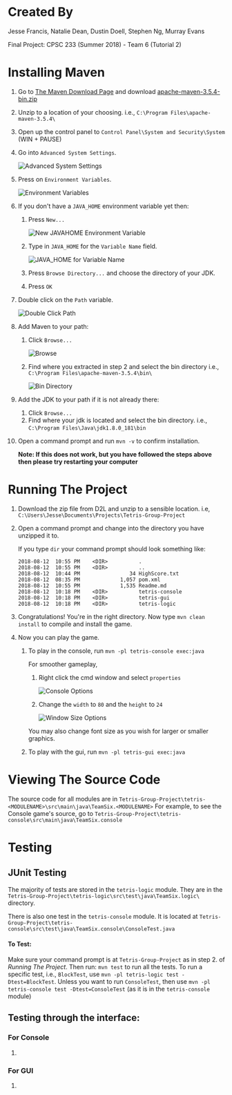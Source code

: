# Created By
Jesse Francis, Natalie Dean, Dustin Doell, Stephen Ng, Murray Evans

Final Project: CPSC 233 (Summer 2018) - Team 6 (Tutorial 2) 

# Installing Maven
 1. Go to [The Maven Download Page](https://maven.apache.org/download.cgi) and download 
 [apache-maven-3.5.4-bin.zip](http://apache.mirror.rafal.ca/maven/maven-3/3.5.4/binaries/apache-maven-3.5.4-bin.zip)
 2. Unzip to a location of your choosing. i.e., `C:\Program Files\apache-maven-3.5.4\`
 3. Open up the control panel to `Control Panel\System and Security\System` (WIN + PAUSE)
 4. Go into `Advanced System Settings`.
 
    ![Advanced System Settings](https://github.com/Gnosley/Tetris-Group-Project/blob/MAVEN-Test/Tetris%20Project%20Readme/ControlPanel.PNG "Control Panel")
 5. Press on `Environment Variables`.
 
    ![Environment Variables](https://github.com/Gnosley/Tetris-Group-Project/blob/MAVEN-Test/Tetris%20Project%20Readme/EnvironmentVariables.PNG "Press Environment Variables")
 6. If you don't have a `JAVA_HOME` environment variable yet then:
    1. Press `New...`
    
       ![New JAVAHOME Environment Variable](https://github.com/Gnosley/Tetris-Group-Project/blob/MAVEN-Test/Tetris%20Project%20Readme/NewEnvironmentVariable.PNG "Press New Environment Variable")
    2. Type in `JAVA_HOME` for the `Variable Name` field.
    
       ![JAVA_HOME for Variable Name](https://github.com/Gnosley/Tetris-Group-Project/blob/MAVEN-Test/Tetris%20Project%20Readme/NewBrowseDirectory.PNG "Press Browse Directory...")
    3. Press `Browse Directory...` and choose the directory of your JDK.
    4. Press `OK`
 7. Double click on the `Path` variable.
 
    ![Double Click Path](https://github.com/Gnosley/Tetris-Group-Project/blob/MAVEN-Test/Tetris%20Project%20Readme/DoubleClickPath.PNG "Double Click Path")
 8. Add Maven to your path:
    1. Click `Browse...`
    
       ![Browse](https://github.com/Gnosley/Tetris-Group-Project/blob/MAVEN-Test/Tetris%20Project%20Readme/BrowsePath.PNG "Press Browse...")
    2. Find where you extracted in step 2 and select the bin directory
        i.e., `C:\Program Files\apache-maven-3.5.4\bin\`
        
        ![Bin Directory](https://github.com/Gnosley/Tetris-Group-Project/blob/MAVEN-Test/Tetris%20Project%20Readme/SelectBin.PNG "Select Bin Directory")
 9. Add the JDK to your path if it is not already there:
    1. Click `Browse...`
    2. Find where your jdk is located and select the bin directory. i.e., `C:\Program Files\Java\jdk1.8.0_181\bin`
10. Open a command prompt and run `mvn -v` to confirm installation.

    **Note: If this does not work, but you have followed the steps above then please try restarting your computer**
# Running The Project
1. Download the zip file from D2L and unzip to a sensible location. i.e, `C:\Users\Jesse\Documents\Projects\Tetris-Group-Project`
2. Open a command prompt and change into the directory you have unzipped it to.
    
    If you type `dir` your command prompt should look something like: 
    ```
    2018-08-12  10:55 PM    <DIR>          .
    2018-08-12  10:55 PM    <DIR>          ..
    2018-08-12  10:44 PM                34 HighScore.txt
    2018-08-12  08:35 PM             1,057 pom.xml
    2018-08-12  10:55 PM             1,535 Readme.md
    2018-08-12  10:18 PM    <DIR>          tetris-console
    2018-08-12  10:18 PM    <DIR>          tetris-gui
    2018-08-12  10:18 PM    <DIR>          tetris-logic
    ```
3. Congratulations! You're in the right directory. Now type `mvn clean install` to compile and 
install the game.
4. Now you can play the game.
    1. To play in the console, run `mvn -pl tetris-console exec:java`
    
        For smoother gameplay, 
        1. Right click the cmd window and select `properties`
        
           ![Console Options](https://github.com/Gnosley/Tetris-Group-Project/blob/MAVEN-Test/Tetris%20Project%20Readme/CmdOptions.PNG "Choose Properties")
        2. Change the `width` to `80` and the `height` to `24`
        
           ![Window Size Options](https://github.com/Gnosley/Tetris-Group-Project/blob/MAVEN-Test/Tetris%20Project%20Readme/WindowSizeOptions.PNG "Change Console Size")
        
        You may also change font size as you wish for larger or smaller graphics.
    1. To play with the gui, run `mvn -pl tetris-gui exec:java`

# Viewing The Source Code
The source code for all modules are in 
`Tetris-Group-Project\tetris-<MODULENAME>\src\main\java\TeamSix.<MODULENAME>`
For example, to see the Console game's source, go to 
`Tetris-Group-Project\tetris-console\src\main\java\TeamSix.console`
# Testing

## JUnit Testing
The majority of tests are stored in the `tetris-logic` module.
They are in the `Tetris-Group-Project\tetris-logic\src\test\java\TeamSix.logic\` directory.

There is also one test in the `tetris-console` module.
It is located at `Tetris-Group-Project\tetris-console\src\test\java\TeamSix.console\ConsoleTest.java`

#### To Test:
Make sure your command prompt is at `Tetris-Group-Project` as in step 2. of _Running The Project_.
Then run: `mvn test` to run all the tests.
To run a specific test, i.e., `BlockTest`, use `mvn -pl tetris-logic test -Dtest=BlockTest`. 
Unless you want to run `ConsoleTest`, then use `mvn -pl tetris-console test -Dtest=ConsoleTest` 
(as it is in the `tetris-console` module)

## Testing through the interface:
### For Console
1.
### For GUI
1.

